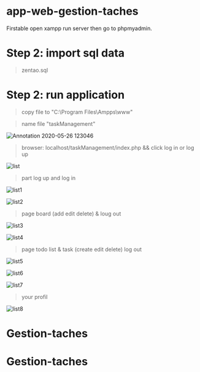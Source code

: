 # app-web-gestion-taches

Firstable open xampp run server then go to phpmyadmin.

# Step 2: import sql data 
   > zentao.sql
 
# Step 2: run application
   > copy file to "C:\Program Files\Ampps\www"
   
   > name file "taskManagement"
   
   ![Annotation 2020-05-26 123046](https://user-images.githubusercontent.com/47373251/82900946-2630f280-9f55-11ea-98fd-28e2c6b27a82.png)

   > browser: localhost/taskManagement/index.php    &&   click log in or log up 
   
   ![list](https://user-images.githubusercontent.com/47373251/82900519-98ed9e00-9f54-11ea-9e2a-45495f1c0d3d.png)
   
   > part log up and log in
   
   ![list1](https://user-images.githubusercontent.com/47373251/82900525-9be88e80-9f54-11ea-8911-8f065e90086f.png)

   ![list2](https://user-images.githubusercontent.com/47373251/82900528-9c812500-9f54-11ea-8d87-a3fc99b8d73c.png)
   
   > page board (add edit delete) & loug out 
   
   ![list3](https://user-images.githubusercontent.com/47373251/82900531-9db25200-9f54-11ea-87f0-6a71acce0df2.png)
   
   ![list4](https://user-images.githubusercontent.com/47373251/82900541-a0ad4280-9f54-11ea-9306-f5dd606e0794.png)
   
   > page todo list & task (create edit delete) log out
   
   ![list5](https://user-images.githubusercontent.com/47373251/82900543-a3a83300-9f54-11ea-8626-2ddde4783b54.png)
   
   ![list6](https://user-images.githubusercontent.com/47373251/82900546-a571f680-9f54-11ea-95c7-c827f5efacaa.png)
   
   ![list7](https://user-images.githubusercontent.com/47373251/82900515-968b4400-9f54-11ea-976e-4038c7baaddd.png)
   
   > your profil 
   
   ![list8](https://user-images.githubusercontent.com/47373251/82901884-83797380-9f56-11ea-9bee-f89596cd6247.png)   
   
# Gestion-taches
# Gestion-taches
